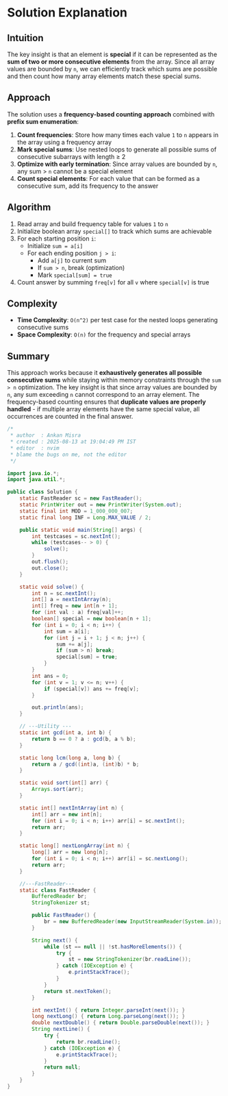 
# Solution Explanation

## Intuition
The key insight is that an element is **special** if it can be represented as the **sum of two or more consecutive elements** from the array. Since all array values are bounded by `n`, we can efficiently track which sums are possible and then count how many array elements match these special sums.

## Approach
The solution uses a **frequency-based counting approach** combined with **prefix sum enumeration**:

1. **Count frequencies**: Store how many times each value `1` to `n` appears in the array using a frequency array
2. **Mark special sums**: Use nested loops to generate all possible sums of consecutive subarrays with length ≥ 2
3. **Optimize with early termination**: Since array values are bounded by `n`, any sum > `n` cannot be a special element
4. **Count special elements**: For each value that can be formed as a consecutive sum, add its frequency to the answer

## Algorithm
1. Read array and build frequency table for values `1` to `n`
2. Initialize boolean array `special[]` to track which sums are achievable
3. For each starting position `i`:
   - Initialize `sum = a[i]`
   - For each ending position `j > i`:
     - Add `a[j]` to current sum
     - If `sum > n`, break (optimization)
     - Mark `special[sum] = true`
4. Count answer by summing `freq[v]` for all `v` where `special[v]` is true

## Complexity
- **Time Complexity**: `O(n^2)` per test case for the nested loops generating consecutive sums
- **Space Complexity**: `O(n)` for the frequency and special arrays

## Summary
This approach works because it **exhaustively generates all possible consecutive sums** while staying within memory constraints through the `sum > n` optimization. The key insight is that since array values are bounded by `n`, any sum exceeding `n` cannot correspond to an array element. The frequency-based counting ensures that **duplicate values are properly handled** - if multiple array elements have the same special value, all occurrences are counted in the final answer.

```java
/*
 * author  : Ankan Misra
 * created : 2025-08-13 at 19:04:49 PM IST
 * editor  : nvim
 * blame the bugs on me, not the editor
 */

import java.io.*;
import java.util.*;

public class Solution {
    static FastReader sc = new FastReader();
    static PrintWriter out = new PrintWriter(System.out);
    static final int MOD = 1_000_000_007;
    static final long INF = Long.MAX_VALUE / 2;

    public static void main(String[] args) {
        int testcases = sc.nextInt();
        while (testcases-- > 0) {
            solve();
        }
        out.flush();
        out.close();
    }

    static void solve() {
        int n = sc.nextInt();
        int[] a = nextIntArray(n);
        int[] freq = new int[n + 1];
        for (int val : a) freq[val]++;
        boolean[] special = new boolean[n + 1];
        for (int i = 0; i < n; i++) {
            int sum = a[i];
            for (int j = i + 1; j < n; j++) {
                sum += a[j];
                if (sum > n) break;
                special[sum] = true;
            }
        }
        int ans = 0;
        for (int v = 1; v <= n; v++) {
            if (special[v]) ans += freq[v];
        }

        out.println(ans);
    }

    // ---Utility ---
    static int gcd(int a, int b) {
        return b == 0 ? a : gcd(b, a % b);
    }

    static long lcm(long a, long b) {
        return a / gcd((int)a, (int)b) * b;
    }

    static void sort(int[] arr) {
        Arrays.sort(arr);
    }

    static int[] nextIntArray(int n) {
        int[] arr = new int[n];
        for (int i = 0; i < n; i++) arr[i] = sc.nextInt();
        return arr;
    }

    static long[] nextLongArray(int n) {
        long[] arr = new long[n];
        for (int i = 0; i < n; i++) arr[i] = sc.nextLong();
        return arr;
    }

    //---FastReader---
    static class FastReader {
        BufferedReader br;
        StringTokenizer st;

        public FastReader() {
            br = new BufferedReader(new InputStreamReader(System.in));
        }

        String next() {
            while (st == null || !st.hasMoreElements()) {
                try {
                    st = new StringTokenizer(br.readLine());
                } catch (IOException e) {
                    e.printStackTrace();
                }
            }
            return st.nextToken();
        }

        int nextInt() { return Integer.parseInt(next()); }
        long nextLong() { return Long.parseLong(next()); }
        double nextDouble() { return Double.parseDouble(next()); }
        String nextLine() {
            try {
                return br.readLine();
            } catch (IOException e) {
                e.printStackTrace();
            }
            return null;
        }
    }
}
```
